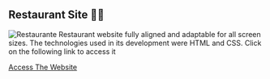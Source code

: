 ## Restaurant Site 🍔🍟
<img src="https://res.cloudinary.com/degkn8uwg/image/upload/v1616722154/Pessoal-Meu/IMG-20210108-WA0003_p5egat.jpg" alt="Restaurante">
Restaurant website fully aligned and adaptable for all screen sizes. The technologies used in its development were HTML and CSS. Click on the following link to access it

[Access The Website](https://gabrielsantos198.github.io/Site-Restaurante/)
